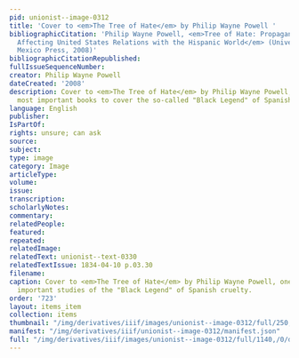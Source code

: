 ```yaml
---
pid: unionist--image-0312
title: 'Cover to <em>The Tree of Hate</em> by Philip Wayne Powell '
bibliographicCitation: 'Philip Wayne Powell, <em>Tree of Hate: Propaganda and Prejudices
  Affecting United States Relations with the Hispanic World</em> (University of New
  Mexico Press, 2008)'
bibliographicCitationRepublished: 
fullIssueSequenceNumber: 
creator: Philip Wayne Powell
dateCreated: '2008'
description: Cover to <em>The Tree of Hate</em> by Philip Wayne Powell, one of the
  most important books to cover the so-called "Black Legend" of Spanish cruelty.
language: English
publisher: 
IsPartOf: 
rights: unsure; can ask
source: 
subject: 
type: image
category: Image
articleType: 
volume: 
issue: 
transcription: 
scholarlyNotes: 
commentary: 
relatedPeople: 
featured: 
repeated: 
relatedImage: 
relatedText: unionist--text-0330
relatedTextIssue: 1834-04-10 p.03.30
filename: 
caption: Cover to <em>The Tree of Hate</em> by Philip Wayne Powell, one of the most
  important studies of the "Black Legend" of Spanish cruelty.
order: '723'
layout: items_item
collection: items
thumbnail: "/img/derivatives/iiif/images/unionist--image-0312/full/250,/0/default.jpg"
manifest: "/img/derivatives/iiif/unionist--image-0312/manifest.json"
full: "/img/derivatives/iiif/images/unionist--image-0312/full/1140,/0/default.jpg"
---
```

